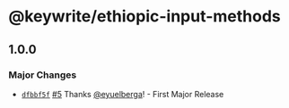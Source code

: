 # @keywrite/ethiopic-input-methods

## 1.0.0
### Major Changes



- [`dfbbf5f`](https://github.com/eyuelberga/keywrite/commit/dfbbf5fe269015e5c08ec5d5787862104c82562c) [#5](https://github.com/eyuelberga/keywrite/pull/5) Thanks [@eyuelberga](https://github.com/eyuelberga)! - First Major Release
